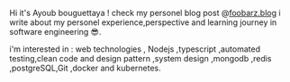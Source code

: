 Hi it's Ayoub bouguettaya ! check my personel blog post @[foobarz.blog](https://foobarz.blog/) i write about my personel experience,perspective and learning journey in software engineering 😎.

i'm interested in : web technologies , Nodejs ,typescript ,automated testing,clean code and design pattern ,system design ,mongodb ,redis ,postgreSQL,Git ,docker and kubernetes.
